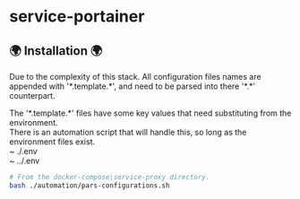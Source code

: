 # service-portainer

## 🌍 Installation 🌍

Due to the complexity of this stack. All configuration files names are appended with '\*.template.\*', and need to be parsed into there '\*.\*\' counterpart.

The '\*.template.\*' files have some key values that need substituting from the environment.  
There is an automation script that will handle this, so long as the environment files exist.  
~ ./.env  
~ ../.env

```bash
# From the docker-compose\service-proxy directory.
bash ./automation/pars-configurations.sh
```
